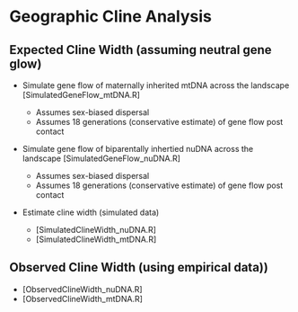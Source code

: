 # Geographic Cline Analysis

## Expected Cline Width (assuming neutral gene glow)

* Simulate gene flow of maternally inherited mtDNA across the landscape [SimulatedGeneFlow_mtDNA.R]
  * Assumes sex-biased dispersal
  * Assumes 18 generations (conservative estimate) of gene flow post contact
  
* Simulate gene flow of biparentally inhertied nuDNA across the landscape [SimulatedGeneFlow_nuDNA.R]
  * Assumes sex-biased dispersal
  * Assumes 18 generations (conservative estimate) of gene flow post contact
  
* Estimate cline width (simulated data)
  * [SimulatedClineWidth_nuDNA.R]
  * [SimulatedClineWidth_mtDNA.R]

## Observed Cline Width (using empirical data))
  * [ObservedClineWidth_nuDNA.R]
  * [ObservedClineWidth_mtDNA.R]
